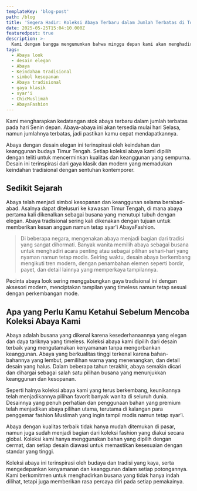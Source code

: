 ```yaml
---
templateKey: 'blog-post'
path: /blog
title: 'Segera Hadir: Koleksi Abaya Terbaru dalam Jumlah Terbatas di Toko Minggu Depan'
date: 2025-05-25T15:04:10.000Z
featuredpost: true
description: >-
  Kami dengan bangga mengumumkan bahwa minggu depan kami akan menghadirkan koleksi abaya edisi terbatas di toko kami.Gaya kasual yang sopan dan manis, boleh digayakan dengan heels atau sneakers.
tags:
  - Abaya look
  - desain elegan
  - Abaya
  - Keindahan tradisional
  - simbol kesopanan
  - Abaya tradisional
  - gaya klasik
  - syar'i
  - ChicMuslimah
  - AbayaFashion
---
```


Kami mengharapkan kedatangan stok abaya terbaru dalam jumlah terbatas pada hari Senin depan. Abaya-abaya ini akan tersedia mulai hari Selasa, namun jumlahnya terbatas, jadi pastikan kamu cepat mendapatkannya.

Abaya dengan desain elegan ini terinspirasi oleh keindahan dan keanggunan budaya Timur Tengah. Setiap koleksi abaya kami dipilih dengan teliti untuk mencerminkan kualitas dan keanggunan yang sempurna. Desain ini terinspirasi dari gaya klasik dan modern yang memadukan keindahan tradisional dengan sentuhan kontemporer.

## Sedikit Sejarah
Abaya telah menjadi simbol kesopanan dan keanggunan selama berabad-abad. Asalnya dapat ditelusuri ke kawasan Timur Tengah, di mana abaya pertama kali dikenalkan sebagai busana yang menutupi tubuh dengan elegan. Abaya tradisional sering kali dikenakan dengan tujuan untuk memberikan kesan anggun namun tetap syar'i AbayaFashion.

>Di beberapa negara, mengenakan abaya menjadi bagian dari tradisi yang sangat dihormati. Banyak wanita memilih abaya sebagai busana untuk menghadiri acara penting atau sebagai pilihan sehari-hari yang nyaman namun tetap modis. Seiring waktu, desain abaya berkembang mengikuti tren modern, dengan penambahan elemen seperti bordir, payet, dan detail lainnya yang memperkaya tampilannya.

Pecinta abaya look sering menggabungkan gaya tradisional ini dengan aksesori modern, menciptakan tampilan yang timeless namun tetap sesuai dengan perkembangan mode.

## Apa yang Perlu Kamu Ketahui Sebelum Mencoba Koleksi Abaya Kami
Abaya adalah busana yang dikenal karena kesederhanaannya yang elegan dan daya tariknya yang timeless. Koleksi abaya kami dipilih dari desain terbaik yang mengutamakan kenyamanan tanpa mengorbankan keanggunan. Abaya yang berkualitas tinggi terkenal karena bahan-bahannya yang lembut, pemilihan warna yang menenangkan, dan detail desain yang halus. Dalam beberapa tahun terakhir, abaya semakin dicari dan dihargai sebagai salah satu pilihan busana yang menunjukkan keanggunan dan kesopanan.

Seperti halnya koleksi abaya kami yang terus berkembang, keunikannya telah menjadikannya pilihan favorit banyak wanita di seluruh dunia. Desainnya yang penuh perhatian dan penggunaan bahan yang premium telah menjadikan abaya pilihan utama, terutama di kalangan para penggemar fashion Muslimah yang ingin tampil modis namun tetap syar’i.

Abaya dengan kualitas terbaik tidak hanya mudah ditemukan di pasar, namun juga sudah menjadi bagian dari koleksi fashion yang diakui secara global. Koleksi kami hanya menggunakan bahan yang dipilih dengan cermat, dan setiap desain diawasi untuk memastikan kesesuaian dengan standar yang tinggi.

Koleksi abaya ini terinspirasi oleh budaya dan tradisi yang kaya, serta mengedepankan kenyamanan dan keanggunan dalam setiap potongannya. Kami berkomitmen untuk menghadirkan busana yang tidak hanya indah dilihat, tetapi juga memberikan rasa percaya diri pada setiap pemakainya.
